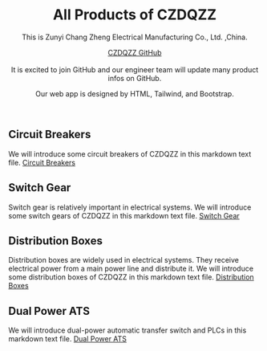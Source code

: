<div align="center">
  <h1 align="center">All Products of CZDQZZ</h1>
  
  This is Zunyi Chang Zheng Electrical Manufacturing Co., Ltd. ,China.


</div>

<div align="center">
  <a href="https://czdqzz.github.io/czdqzz/">CZDQZZ GitHub</a>
</div>

<br/>

<div align="center">
It is excited to join GitHub and our engineer team will update many product infos on GitHub.

Our web app is designed by HTML, Tailwind, and Bootstrap.

</div>

<br/>

## Circuit Breakers 

We will introduce some circuit breakers of CZDQZZ in this markdown text file.  [Circuit Breakers](/CIRCUIT-BREAKER.md)

## Switch Gear

Switch gear is relatively important in electrical systems. We will introduce some switch gears of CZDQZZ in this markdown text file.  [Switch Gear](/SWITCH-GEAR.md)

## Distribution Boxes

Distribution boxes are widely used in electrical systems. They receive electrical power from a main power line and distribute it. We will introduce some distribution boxes of CZDQZZ in this markdown text file. [Distribution Boxes](/DISTRIBUTION-BOX.md)

## Dual Power ATS 
We will introduce dual-power automatic transfer switch and PLCs in this markdown text file. [Dual Power ATS](/ATS.md)

